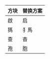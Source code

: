 | 方块      | 替换方案 |
| --------- | -------- |
| 啟        | 启       |
| 獁        | 犭馬     |
| 查        | 杳       |
| 孢        | 胞       |